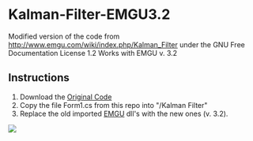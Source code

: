 # Kalman-Filter-EMGU3.2

Modified version of the code from http://www.emgu.com/wiki/index.php/Kalman_Filter under the GNU Free Documentation License 1.2
Works with EMGU v. 3.2


## Instructions 
1. Download the [Original Code](http://www.emgu.com/wiki/index.php/Kalman_Filter) 
2. Copy the file Form1.cs from this repo into "/Kalman Filter"
3. Replace the old imported [EMGU](http://www.emgu.com/wiki/index.php/Main_Page)  dll's with the new ones (v. 3.2).

![](https://github.com/MultiPeden/Kalman-Filter-EMGU3.2/kalmanEmgu.gif)